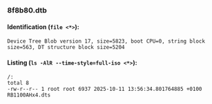 ### 8f8b80.dtb
#### Identification (`file <*>`):
```
Device Tree Blob version 17, size=5823, boot CPU=0, string block size=563, DT structure block size=5204
```
#### Listing (`ls -AlR --time-style=full-iso <*>`):
```
/:
total 8
-rw-r--r-- 1 root root 6937 2025-10-11 13:56:34.801764885 +0100 RB1100AHx4.dts
```

